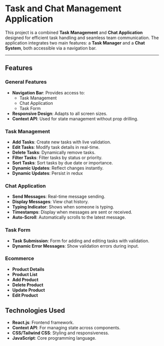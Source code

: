 # Task and Chat Management Application

This project is a combined **Task Management** and **Chat Application** designed for efficient task handling and seamless team communication. The application integrates two main features: a **Task Manager** and a **Chat System**, both accessible via a navigation bar.

---

## Features

### General Features

- **Navigation Bar**: Provides access to:
  - Task Management
  - Chat Application
  - Task Form
- **Responsive Design**: Adapts to all screen sizes.
- **Context API**: Used for state management without prop drilling.

### Task Management

- **Add Tasks**: Create new tasks with live validation.
- **Edit Tasks**: Modify task details in real-time.
- **Delete Tasks**: Dynamically remove tasks.
- **Filter Tasks**: Filter tasks by status or priority.
- **Sort Tasks**: Sort tasks by due date or importance.
- **Dynamic Updates**: Reflect changes instantly.
- **Dynamic Updates**: Persist in redux

### Chat Application

- **Send Messages**: Real-time message sending.
- **Display Messages**: View chat history.
- **Typing Indicator**: Shows when someone is typing.
- **Timestamps**: Display when messages are sent or received.
- **Auto-Scroll**: Automatically scrolls to the latest message.

### Task Form

- **Task Submission**: Form for adding and editing tasks with validation.
- **Dynamic Error Messages**: Show validation errors during input.

### Ecommerce

- **Product Details**
- **Product List**
- **Add Product**
- **Delete Product**
- **Update Product**
- **Edit Product**

## Technologies Used

- **React.js**: Frontend framework.
- **Context API**: For managing state across components.
- **CSS/Tailwind CSS**: Styling and responsiveness.
- **JavaScript**: Core programming language.
